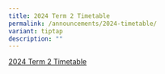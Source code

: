```yaml
---
title: 2024 Term 2 Timetable
permalink: /announcements/2024-timetable/
variant: tiptap
description: ""
---
```

<p><a href="/files/2024_TT_T2_Classes_FInal.pdf" rel="noopener noreferrer nofollow" target="_blank">2024 Term 2 Timetable</a>
</p>